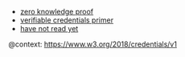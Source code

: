 - [zero knowledge proof](https://en.wikipedia.org/wiki/Zero-knowledge_proof)
- [verifiable credentials primer](https://www.w3.org/TR/vc-data-model/)
- [have not read yet](https://www.lfph.io/wp-content/uploads/2021/02/Verifiable-Credentials-Flavors-Explained.pdf)

@context: https://www.w3.org/2018/credentials/v1